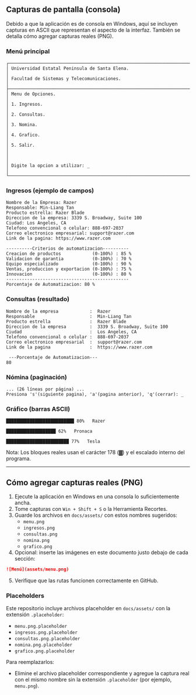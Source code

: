 ## Capturas de pantalla (consola)

Debido a que la aplicación es de consola en Windows, aquí se incluyen capturas en ASCII que representan el aspecto de la interfaz. También se detalla cómo agregar capturas reales (PNG).

### Menú principal
```
┌──────────────────────────────────────────────────────────────────────────────┐
│ Universidad Estatal Peninsula de Santa Elena.                               │
│ Facultad de Sistemas y Telecomunicaciones.                                  │
├──────────────────────────────────────────────────────────────────────────────┤
│ Menu de Opciones.                                                           │
│ 1. Ingresos.                                                                │
│ 2. Consultas.                                                               │
│ 3. Nomina.                                                                  │
│ 4. Grafico.                                                                 │
│ 5. Salir.                                                                   │
│                                                                              │
│ Digite la opcion a utilizar: _                                               │
└──────────────────────────────────────────────────────────────────────────────┘
```

### Ingresos (ejemplo de campos)
```
Nombre de la Empresa: Razer
Responsable: Min-Liang Tan
Producto estrella: Razer Blade
Direccion de la empresa: 3339 S. Broadway, Suite 100
Ciudad: Los Angeles, CA
Telefono convencional o celular: 888-697-2037
Correo electronico empresarial: support@razer.com
Link de la pagina: https://www.razer.com

----------Criterios de automatizacion----------
Creacion de productos            (0-100%) : 85 %
Validacion de garantia           (0-100%) : 70 %
Equipo especializado             (0-100%) : 90 %
Ventas, produccion y exportacion (0-100%) : 75 %
Innovacion                       (0-100%) : 80 %
-----------------------------------------------
Porcentaje de Automatizacion: 80 %
```

### Consultas (resultado)
```
Nombre de la empresa            :  Razer
Responsable                     :  Min-Liang Tan
Producto estrella               :  Razer Blade
Direccion de la empresa        	:  3339 S. Broadway, Suite 100
Ciudad                          :  Los Angeles, CA
Telefono convencional o celular	:  888-697-2037
Correo electronico empresarial  :  support@razer.com
Link de la pagina               :  https://www.razer.com

 ---Porcentaje de Automatizacion---
80
```

### Nómina (paginación)
```
... (26 líneas por página) ...
Presiona 's'(siguiente pagina), 'a'(pagina anterior), 'q'(cerrar): _
```

### Gráfico (barras ASCII)
```
██████████████████████████ 80%   Razer

███████████████████ 62%   Pronaca

████████████████████████ 77%   Tesla
```

Nota: Los bloques reales usan el carácter 178 (▓) y el escalado interno del programa.

---

## Cómo agregar capturas reales (PNG)
1. Ejecute la aplicación en Windows en una consola lo suficientemente ancha.
2. Tome capturas con `Win + Shift + S` o la Herramienta Recortes.
3. Guarde los archivos en `docs/assets/` con estos nombres sugeridos:
   - `menu.png`
   - `ingresos.png`
   - `consultas.png`
   - `nomina.png`
   - `grafico.png`
4. Opcional: inserte las imágenes en este documento justo debajo de cada sección:

```markdown
![Menú](assets/menu.png)
```

5. Verifique que las rutas funcionen correctamente en GitHub.

### Placeholders
Este repositorio incluye archivos placeholder en `docs/assets/` con la extensión `.placeholder`:
- `menu.png.placeholder`
- `ingresos.png.placeholder`
- `consultas.png.placeholder`
- `nomina.png.placeholder`
- `grafico.png.placeholder`

Para reemplazarlos:
- Elimine el archivo placeholder correspondiente y agregue la captura real con el mismo nombre sin la extensión `.placeholder` (por ejemplo, `menu.png`).

